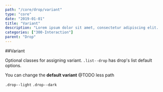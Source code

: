 ```yaml
---
path: "/core/drop/variant"
type: "core"
date: "2019-01-01"
title: "Variant"
description: "Lorem ipsum dolor sit amet, consectetur adipiscing elit. Nunc tempus laoreet leo sit amet iaculis."
categories: ["300-Interaction"]
parent: "Drop"
---
```


##Variant

Optional classes for assigning variant. `.list--drop` has drop's list default options.

You can change the **default variant** @TODO less path

`.drop--light` `.drop--dark`
        
<demo>
  <demovanilla src="demos/inline/demos/drop/variant">
  </demovanilla>
</demo>
